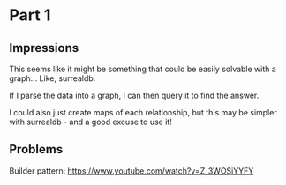 # Part 1

## Impressions

This seems like it might be something that could be easily solvable with a graph... Like, surrealdb.

If I parse the data into a graph, I can then query it to find the answer.

I could also just create maps of each relationship, but this may be simpler with surrealdb - and a good excuse to use it!

## Problems

Builder pattern: https://www.youtube.com/watch?v=Z_3WOSiYYFY
